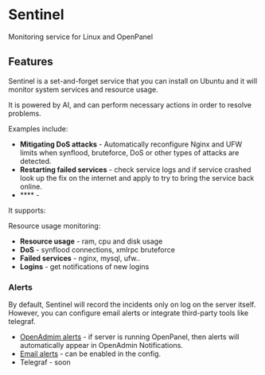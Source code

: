 # Sentinel
Monitoring service for Linux and OpenPanel

## Features

Sentinel is a set-and-forget service that you can install on Ubuntu and it will monitor system services and resource usage.

It is powered by AI, and can perform necessary actions in order to resolve problems.

Examples include:

- **Mitigating DoS attacks** - Automatically reconfigure Nginx and UFW limits when synflood, bruteforce, DoS or other types of attacks are detected.
- **Restarting failed services** - check service logs and if service crashed look up the fix on the internet and apply to try to bring the service back online.
- **** - 


It supports:

Resource usage monitoring:
- **Resource usage** - ram, cpu and disk usage
- **DoS** - synflood connections, xmlrpc bruteforce
- **Failed services** - nginx, mysql, ufw..
- **Logins** - get notifications of new logins

### Alerts

By default, Sentinel will record the incidents only on log on the server itself. However, you can configure email alerts or integrate third-party tools like telegraf.

- [OpenAdmim alerts](https://community.openpanel.co/d/13-introducing-notifications-center) - if server is running OpenPanel, then alerts will automatically appear in OpenAdmin Notifications.
- [Email alerts](https://openpanel.co/docs/changelog/0.1.6/#email-alerts) - can be enabled in the config.
- Telegraf - soon



